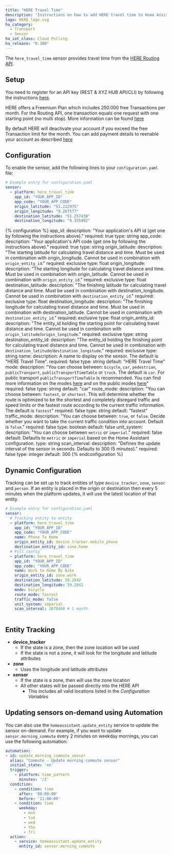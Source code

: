 ```yaml
---
title: "HERE Travel Time"
description: "Instructions on how to add HERE travel time to Home Assistant."
logo: HERE_logo.svg
ha_category:
  - Transport
  - Sensor
ha_iot_class: Cloud Polling
ha_release: "0.100"
---
```


The `here_travel_time` sensor provides travel time from the [HERE Routing API](https://developer.here.com/documentation/routing/topics/introduction.html).

## Setup

You need to register for an API key (REST & XYZ HUB API/CLI) by following the instructions [here](https://developer.here.com/documentation/routing/topics/introduction.html?create=Freemium-Basic&keepState=true&step=account).

HERE offers a Freemium Plan which includes 250.000 free Transactions per month. For the Routing API, one transaction equals one request with one starting point (no multi stop). More information can be found [here](https://developer.here.com/faqs#payment-subscription)

By default HERE will deactivate your account if you exceed the free Transaction limit for the month. You can add payment details to reenable your account as described [here](https://developer.here.com/faqs)

## Configuration

To enable the sensor, add the following lines to your `configuration.yaml` file:

```yaml
# Example entry for configuration.yaml
sensor:
  - platform: here_travel_time
    app_id: "YOUR_APP_ID"
    app_code: "YOUR_APP_CODE"
    origin_latitude: "51.222975"
    origin_longitude: "9.267577"
    destination_latitude: "51.257430"
    destination_longitude: "9.335892"
```

{% configuration %}
app_id:
  description: "Your application's API id (get one by following the instructions above)."
  required: true
  type: string
app_code:
  description: "Your application's API code (get one by following the instructions above)."
  required: true
  type: string
origin_latitude:
  description: "The starting latitude for calculating travel distance and time. Must be used in combination with origin_longitude. Cannot be used in combination with `origin_entity_id`."
  required: exclusive
  type: float
origin_longitude:
  description: "The starting longitude for calculating travel distance and time. Must be used in combination with origin_latitude. Cannot be used in combination with `origin_entity_id`."
  required: exclusive
  type: float
destination_latitude:
  description: "The finishing latitude for calculating travel distance and time. Must be used in combination with destination_longitude. Cannot be used in combination with `destination_entity_id`."
  required: exclusive
  type: float
destination_longitude:
  description: "The finishing longitude for calculating travel distance and time. Must be used in combination with destination_latitude. Cannot be used in combination with `destination_entity_id`."
  required: exclusive
  type: float
origin_entity_id:
  description: "The entity_id holding the starting point for calculating travel distance and time. Cannot be used in combination with `origin_latitude`/`origin_longitude`."
  required: exclusive
  type: string
destination_entity_id:
  description: "The entity_id holding the finishing point for calculating travel distance and time. Cannot be used in combination with `destination_latitude`/`destination_longitude`."
  required: exclusive
  type: string
name:
  description: A name to display on the sensor. The default is "HERE Travel Time".
  required: false
  type: string
  default: "HERE Travel Time"
mode:
  description: "You can choose between: `bicycle`, `car`, `pedestrian`, `publicTransport`, `publicTransportTimeTable` or `truck`. The default is `car`. For public transport `publicTransportTimeTable` is recommended. You can find more information on the modes [here](https://developer.here.com/documentation/routing/topics/transport-modes.html) and on the public modes [here](https://developer.here.com/documentation/routing/topics/public-transport-routing.html)"
  required: false
  type: string
  default: "car"
route_mode:
  description: "You can choose between: `fastest`, or `shortest`. This will determine whether the route is optimized to be the shortest and completely disregard traffic and speed limits or the fastest route according to the current traffic information. The default is `fastest`"
  required: false
  type: string
  default: "fastest"
traffic_mode:
  description: "You can choose between: `true`, or `false`. Decide whether you want to take the current traffic condition into account. Default is `false`."
  required: false
  type: boolean
  default: false
unit_system:
  description: "You can choose between `metric` or `imperial`."
  required: false
  default: Defaults to `metric` or `imperial` based on the Home Assistant configuration.
  type: string
scan_interval:
  description: "Defines the update interval of the sensor in seconds. Defaults to 300 (5 minutes)."
  required: false
  type: integer
  default: 300
{% endconfiguration %}

## Dynamic Configuration

Tracking can be set up to track entities of type `device_tracker`, `zone`, `sensor` and `person`. If an entity is placed in the origin or destination then every 5 minutes when the platform updates, it will use the latest location of that entity.

```yaml
# Example entry for configuration.yaml
sensor:
  # Tracking entity to entity
  - platform: here_travel_time
    app_id: "YOUR_APP_ID"
    app_code: "YOUR_APP_CODE"
    name: Phone To Home
    origin_entity_id: device_tracker.mobile_phone
    destination_entity_id: zone.home
  # Full config
  - platform: here_travel_time
    app_id: "YOUR_APP_ID"
    app_code: "YOUR_APP_CODE"
    name: Work to Home By Bike
    origin_entity_id: zone.work
    destination_latitude: 59.2842
    destination_longitude: 59.2642
    mode: bicycle
    route_mode: fastest
    traffic_mode: false
    unit_system: imperial
    scan_interval: 2678400 # 1 month
    

```

## Entity Tracking

- **device_tracker**
  - If the state is a zone, then the zone location will be used
  - If the state is not a zone, it will look for the longitude and latitude attributes
- **zone**
  - Uses the longitude and latitude attributes
- **sensor**
  - If the state is a zone, then will use the zone location
  - All other states will be passed directly into the HERE API
    - This includes all valid locations listed in the *Configuration Variables*

## Updating sensors on-demand using Automation

You can also use the `homeassistant.update_entity` service to update the sensor on-demand. For example, if you want to update `sensor.morning_commute` every 2 minutes on weekday mornings, you can use the following automation:

```yaml
automation:
- id: update_morning_commute_sensor
  alias: "Commute - Update morning commute sensor"
  initial_state: 'on'
  trigger:
    - platform: time_pattern
      minutes: '/2'
  condition:
    - condition: time
      after: '08:00:00'
      before: '11:00:00'
    - condition: time
      weekday:
        - mon
        - tue
        - wed
        - thu
        - fri
  action:
    - service: homeassistant.update_entity
      entity_id: sensor.morning_commute
```
